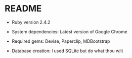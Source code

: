 # README

* Ruby version 2.4.2

* System dependencies: Latest version of Google Chrome

* Required gems: Devise, Paperclip, MDBootstrap

* Database creation: I used SQLite but do what thou wilt
